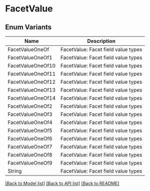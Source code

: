 # FacetValue

## Enum Variants

| Name | Description |
|---- | -----|
| FacetValueOneOf | FacetValue: Facet field value types |
| FacetValueOneOf1 | FacetValue: Facet field value types |
| FacetValueOneOf10 | FacetValue: Facet field value types |
| FacetValueOneOf11 | FacetValue: Facet field value types |
| FacetValueOneOf12 | FacetValue: Facet field value types |
| FacetValueOneOf13 | FacetValue: Facet field value types |
| FacetValueOneOf14 | FacetValue: Facet field value types |
| FacetValueOneOf2 | FacetValue: Facet field value types |
| FacetValueOneOf3 | FacetValue: Facet field value types |
| FacetValueOneOf4 | FacetValue: Facet field value types |
| FacetValueOneOf5 | FacetValue: Facet field value types |
| FacetValueOneOf6 | FacetValue: Facet field value types |
| FacetValueOneOf7 | FacetValue: Facet field value types |
| FacetValueOneOf8 | FacetValue: Facet field value types |
| FacetValueOneOf9 | FacetValue: Facet field value types |
| String | FacetValue: Facet field value types |

[[Back to Model list]](../README.md#documentation-for-models) [[Back to API list]](../README.md#documentation-for-api-endpoints) [[Back to README]](../README.md)


